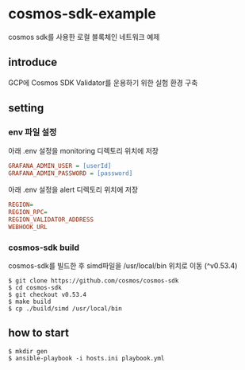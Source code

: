 # cosmos-sdk-example
cosmos sdk를 사용한 로컬 블록체인 네트워크 예제

## introduce
GCP에 Cosmos SDK Validator를 운용하기 위한 실험 환경 구축

## setting
### env 파일 설정
아래 .env 설정을 monitoring 디렉토리 위치에 저장
```ini
GRAFANA_ADMIN_USER = [userId]
GRAFANA_ADMIN_PASSWORD = [password]
```
아래 .env 설정을 alert 디렉토리 위치에 저장
```ini
REGION=
REGION_RPC=
REGION_VALIDATOR_ADDRESS
WEBHOOK_URL
```

### cosmos-sdk build
cosmos-sdk를 빌드한 후 simd파일을 /usr/local/bin 위치로 이동 (^v0.53.4)
```shell
$ git clone https://github.com/cosmos/cosmos-sdk
$ cd cosmos-sdk
$ git checkout v0.53.4
$ make build
$ cp ./build/simd /usr/local/bin
```

## how to start
```shell
$ mkdir gen
$ ansible-playbook -i hosts.ini playbook.yml
```